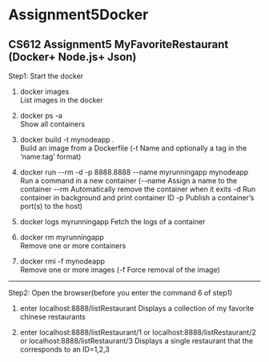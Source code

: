 # Assignment5Docker
CS612 Assignment5 MyFavoriteRestaurant (Docker+ Node.js+ Json)
-----------------------------------------------------------------------------------------------------------------------------------
Step1: Start the docker
1. docker images                                                        
List images in the docker

2. docker ps -a                                                         
Show all containers

3. docker build -t mynodeapp .                                          
Build an image from a Dockerfile
(-t Name and optionally a tag in the ‘name:tag’ format)
                                                                        
4. docker run --rm -d -p 8888.8888 --name myrunningapp mynodeapp
Run a command in a new container
(--name Assign a name to the container --rm Automatically remove the container when it exits -d Run container in background and print container ID -p Publish a container’s port(s) to the host)

5. docker logs myrunningapp 
Fetch the logs of a container

6. docker rm myrunningapp                                               
Remove one or more containers

7. docker rmi -f mynodeapp                                              
Remove one or more images
(-f Force removal of the image)

-------------------------------------------------------------------------------------------------------------------------------------
Step2: Open the browser(before you enter the command 6 of step1)
1. enter localhost:8888/listRestaurant
Displays a collection of my favorite chinese restaurants

2. enter localhost:8888/listRestaurant/1 or localhost:8888/listRestaurant/2 or localhost:8888/listRestaurant/3 
Displays a single restaurant that the corresponds to an ID=1,2,3 
                                                                        
